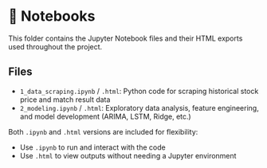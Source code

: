 # 📒 Notebooks

This folder contains the Jupyter Notebook files and their HTML exports used throughout the project.

## Files

- `1_data_scraping.ipynb` / `.html`: Python code for scraping historical stock price and match result data
- `2_modeling.ipynb` / `.html`: Exploratory data analysis, feature engineering, and model development (ARIMA, LSTM, Ridge, etc.)

Both `.ipynb` and `.html` versions are included for flexibility:
- Use `.ipynb` to run and interact with the code
- Use `.html` to view outputs without needing a Jupyter environment
